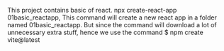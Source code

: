 This project contains basic of react.
npx create-react-app 01basic_reactapp, This command will create a new react app in a folder named 01basic_reactapp.
But since the command will download a lot of unnecessary extra stuff, hence we use the command
$ npm create vite@latest

